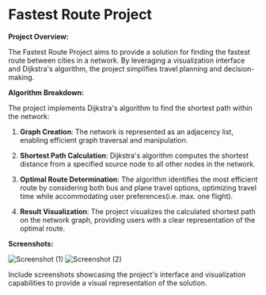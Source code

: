# Fastest Route Project

**Project Overview:**

The Fastest Route Project aims to provide a solution for finding the fastest route between cities in a network. By leveraging a visualization interface and Dijkstra's algorithm, the project simplifies travel planning and decision-making.

**Algorithm Breakdown:**

The project implements Dijkstra's algorithm to find the shortest path within the network:

1. **Graph Creation**: The network is represented as an adjacency list, enabling efficient graph traversal and manipulation.

2. **Shortest Path Calculation**: Dijkstra's algorithm computes the shortest distance from a specified source node to all other nodes in the network.

3. **Optimal Route Determination**: The algorithm identifies the most efficient route by considering both bus and plane travel options, optimizing travel time while accommodating user preferences(i.e. max. one flight).

4. **Result Visualization**: The project visualizes the calculated shortest path on the network graph, providing users with a clear representation of the optimal route.

**Screenshots:**

![Screenshot (1)](https://github.com/yourusername/quickest-path-project/assets/screenshot1.png)
![Screenshot (2)](https://github.com/yourusername/quickest-path-project/assets/screenshot2.png)

Include screenshots showcasing the project's interface and visualization capabilities to provide a visual representation of the solution.